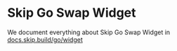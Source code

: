 # Skip Go Swap Widget

We document everything about Skip Go Swap Widget in [docs.skip.build/go/widget](https://docs.skip.build/go/widget)
